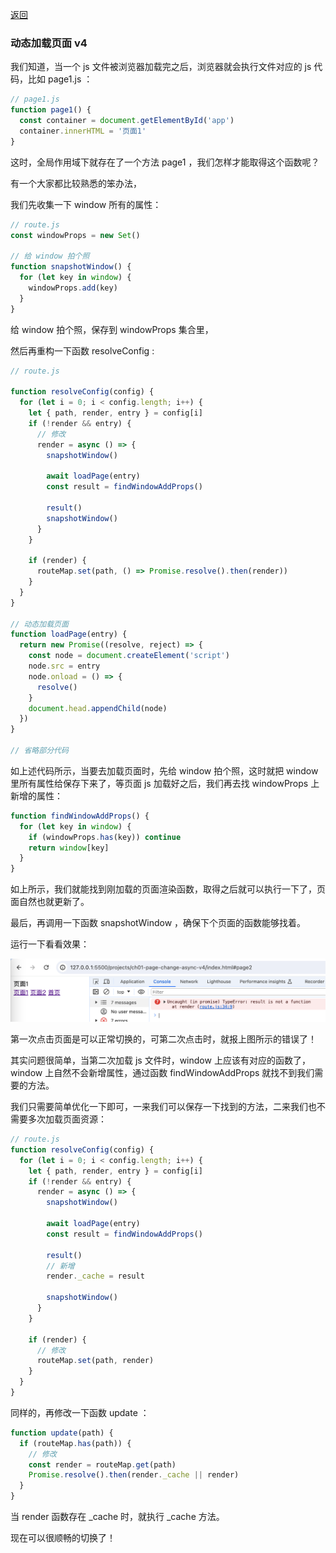 [返回](/README.md)

### 动态加载页面 v4

我们知道，当一个 js 文件被浏览器加载完之后，浏览器就会执行文件对应的 js 代码，比如 page1.js ：

```js
// page1.js
function page1() {
  const container = document.getElementById('app')
  container.innerHTML = '页面1'
}
```

这时，全局作用域下就存在了一个方法 page1 ，我们怎样才能取得这个函数呢？

有一个大家都比较熟悉的笨办法，

我们先收集一下 window 所有的属性：

```js
// route.js
const windowProps = new Set()

// 给 window 拍个照
function snapshotWindow() {
  for (let key in window) {
    windowProps.add(key)
  }
}
```

给 window 拍个照，保存到 windowProps 集合里，

然后再重构一下函数 resolveConfig :

```js
// route.js

function resolveConfig(config) {
  for (let i = 0; i < config.length; i++) {
    let { path, render, entry } = config[i]
    if (!render && entry) {
      // 修改
      render = async () => {
        snapshotWindow()

        await loadPage(entry)
        const result = findWindowAddProps()

        result()
        snapshotWindow()
      }
    }

    if (render) {
      routeMap.set(path, () => Promise.resolve().then(render))
    }
  }
}

// 动态加载页面
function loadPage(entry) {
  return new Promise((resolve, reject) => {
    const node = document.createElement('script')
    node.src = entry
    node.onload = () => {
      resolve()
    }
    document.head.appendChild(node)
  })
}

// 省略部分代码
```

如上述代码所示，当要去加载页面时，先给 window 拍个照，这时就把 window 里所有属性给保存下来了，等页面 js 加载好之后，我们再去找 windowProps 上新增的属性：

```js
function findWindowAddProps() {
  for (let key in window) {
    if (windowProps.has(key)) continue
    return window[key]
  }
}
```

如上所示，我们就能找到刚加载的页面渲染函数，取得之后就可以执行一下了，页面自然也就更新了。

最后，再调用一下函数 snapshotWindow ，确保下个页面的函数能够找着。

运行一下看看效果：

<img src="../images/ch01/img009.png" width="550px">

第一次点击页面是可以正常切换的，可第二次点击时，就报上图所示的错误了！

其实问题很简单，当第二次加载 js 文件时，window 上应该有对应的函数了，window 上自然不会新增属性，通过函数 findWindowAddProps 就找不到我们需要的方法。

我们只需要简单优化一下即可，一来我们可以保存一下找到的方法，二来我们也不需要多次加载页面资源：

```js
// route.js
function resolveConfig(config) {
  for (let i = 0; i < config.length; i++) {
    let { path, render, entry } = config[i]
    if (!render && entry) {
      render = async () => {
        snapshotWindow()

        await loadPage(entry)
        const result = findWindowAddProps()

        result()
        // 新增
        render._cache = result

        snapshotWindow()
      }
    }

    if (render) {
      // 修改
      routeMap.set(path, render)
    }
  }
}
```

同样的，再修改一下函数 update ：

```js
function update(path) {
  if (routeMap.has(path)) {
    // 修改
    const render = routeMap.get(path)
    Promise.resolve().then(render._cache || render)
  }
}
```

当 render 函数存在 \_cache 时，就执行 \_cache 方法。

现在可以很顺畅的切换了！
